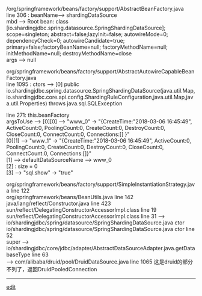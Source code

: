 /org/springframework/beans/factory/support/AbstractBeanFactory.java     
line 306 : beanName--> shardingDataSource     
           mbd --> Root bean: class [io.shardingjdbc.spring.datasource.SpringShardingDataSource]; scope=singleton; abstract=false;lazyInit=false; autowireMode=0; dependencyCheck=0; autowireCandidate=true; primary=false;factoryBeanName=null; factoryMethodName=null; initMethodName=null; destroyMethodName=close     
           args --> null  

org/springframework/beans/factory/support/AbstractAutowireCapableBeanFactory.java     
line 1095 : ctors --> [0] public io.shardingjdbc.spring.datasource.SpringShardingDataSource(java.util.Map,io.shardingjdbc.core.api.config.ShardingRuleConfiguration,java.util.Map,java.util.Properties) throws java.sql.SQLException     

line 271: this.beanFactory     
          argsToUse --> [0][0] --> "www_0" -> "{CreateTime:"2018-03-06 16:45:49", ActiveCount:0, PoolingCount:0, CreateCount:0, DestroyCount:0, CloseCount:0, ConnectCount:0, Connections:[] }"     
          [0][1] --> "www_1" -> "{CreateTime:"2018-03-06 16:45:49", ActiveCount:0, PoolingCount:0, CreateCount:0, DestroyCount:0, CloseCount:0, ConnectCount:0, Connections:[]}"     
          [1] --> defaultDataSourceName --> www_0     
          [2] : size = 0     
          [3] --> "sql.show" -> "true"     

org/springframework/beans/factory/support/SimpleInstantiationStrategy.java line 122     
org/springframework/beans/BeanUtils.java line 142     
java/lang/reflect/Constructor.java line 423     
sun/reflect/DelegatingConstructorAccessorImpl.class line 19     
sun/reflect/DelegatingConstructorAccessorImpl.class line 31
-->
io/shardingjdbc/spring/datasource/SpringShardingDataSource.java ctor     
io/shardingjdbc/spring/datasource/SpringShardingDataSource.java ctor line 52     
super --> io/shardingjdbc/core/jdbc/adapter/AbstractDataSourceAdapter.java.getDatabaseType line 63     
-->
com/alibaba/druid/pool/DruidDataSource.java line 1065
这是druid的部分不列了，返回DruidPooledConnection     

-----


[edit](https://github.com/saaavsaaa/saaavsaaa.github.io/edit/master/aaa/SpringBoot_ShardingJdbc_Code_Load_Run.md)
